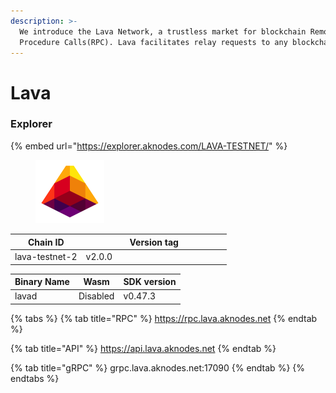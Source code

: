 ```yaml
---
description: >-
  We introduce the Lava Network, a trustless market for blockchain Remote
  Procedure Calls(RPC). Lava facilitates relay requests to any blockchain
---
```


# Lava



### Explorer

{% embed url="https://explorer.aknodes.com/LAVA-TESTNET/" %}

<figure><img src="../.gitbook/assets/lava.png" alt="" width="110"><figcaption></figcaption></figure>

<table><thead><tr><th>Chain ID</th><th width="218.33333333333331">Version tag</th></tr></thead><tbody><tr><td>lava-testnet-2</td><td>v2.0.0</td></tr></tbody></table>



| Binary Name | Wasm     | SDK version |
| ----------- | -------- | ----------- |
| lavad       | Disabled | v0.47.3     |

{% tabs %}
{% tab title="RPC" %}
https://rpc.lava.aknodes.net
{% endtab %}

{% tab title="API" %}
https://api.lava.aknodes.net
{% endtab %}

{% tab title="gRPC" %}
grpc.lava.aknodes.net:17090
{% endtab %}
{% endtabs %}
